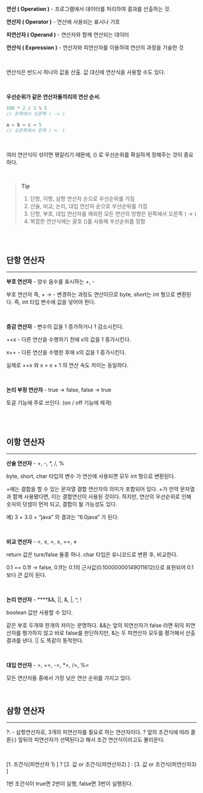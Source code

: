 **연산 ( Operation )** - 프로그램에서 데이터를 처리하여 결과를 산출하는 것.

**연산자 ( Operator )** - 연산에 사용되는 표시나 기호

**피연산자 ( Operand )** - 연산자와 함께 연산되는 데이터

**연산식 ( Expression )** - 연산자와 피연산자를 이용하여 연산의 과정을 기술한 것

<br>

연산식은 반드시 하나의 값을 산출. 값 대신에 연산식을 사용할 수도 있다.

<br>

**우선순위가 같은 연산자들끼리의 연산 순서.**

```java
100 * 2 / 3 % 5
// 왼쪽에서 오른쪽 ( -> )

a = b = c = 5
// 오른쪽에서 왼쪽 ( <- )
```
<br>

여러 연산식이 섞이면 헷갈리기 때문에, () 로 우선순위를 확실하게 정해주는 것이 중요하다.

<br>

> **Tip**
> 
> 1. 단항, 이항, 삼항 연산자 순으로 우선순위를 가짐
> 2. 산술, 비교, 논리, 대입 연산자 순으로 우선순위를 가짐
> 3. 단항, 부호, 대입 연산자를 제외한 모든 연산의 방향은 왼쪽에서 오른쪽 ( → )
> 4. 복잡한 연산식에는 괄호 ()를 사용해 우선순위를 정함
>

<br><br>

## 단항 연산자

---

**부호 연산자** - 양수 음수를 표시하는 +, -

부호 연산자 즉, + → - 변경하는 과정도 연산이므로 byte, short는 int 형으로 변환된다. 즉, int 타입 변수에 값을 넣어야 한다.

<br>

**증감 연산자** - 변수의 값을 1 증가하거나 1 감소시킨다.

++x - 다른 연산을 수행하기 전에 x의 값을 1 증가시킨다.

x++ - 다른 연산을 수행한 후에 x의 값을 1 증가시킨다.

실제로 ++x 와 x = x + 1 의 연산 속도 차이는 동일하다.

<br>

**논리 부정 연산자** - true → false, false → true

토글 기능에 주로 쓰인다. (on / off 기능에 제격) 

<br><br>

## 이항 연산자

---

**산술 연산자** - +, -, *, /, %

byte, short, char 타입의 변수 가 연산에 사용되면 모두 int 형으로 변환된다.

 

+에는 결합을 할 수 있는 문자열 결합 연산자의 의미가 포함되어 있다. +가 만약 문자열과 함께 사용됐다면, 이는 결합연산이 사용된 것이다. 하지만, 연산의 우선순위로 인해 숫자의 덧셈이 먼저 되고, 결합이 될 가능성도 있다.

예) 3 + 3.0 + “java” 의 결과는 “6.0java” 가 된다.

<br>

**비교 연산자** - <, ≤, >, ≥, ==, ≠

return 값은 ture/false 둘중 하나. char 타입은 유니코드로 변환 후, 비교한다.

0.1 == 0.1f → false, 0.1f는 0.1의 근사값(0.10000000149011612)으로 표현되어 0.1보다 큰 값이 된다.

<br>

**논리 연산자** - ****&&, ||, &, |, ^, !

boolean 값만 사용할 수 있다.

같은 부호 두개와 한개의 차이는 분명하다. &&는 앞의 피연산자가 false 라면 뒤의 피연산자를 평가하지 않고 바로 false를 판단하지만, &는 두 피연산자 모두를 평가해서 산출 결과를 낸다. || 도 똑같이 동작한다. 

<br>

**대입 연산자** - =, +=, -=, *=, /=, %=

모든 연산자들 중에서 가장 낮은 연산 순위를 가지고 있다.

<br>

## 삼항 연산자

---

?: - 삼항연산자로, 3개의 피연산자를 필요로 하는 연산자이다. ? 앞의 조건식에 따라 콜론(:) 앞뒤의 피연산자가 선택된다고 해서 조건 연산식이라고도 불리운다.

<br>

[1. 조건식(피연산자 1) ] ? [2. 값 or 조건식(피연산자2) ] : [3. 값 or 조건식(피연산자3) ]

1번 조건식이 true면 2번이 실행, false면 3번이 실행된다.